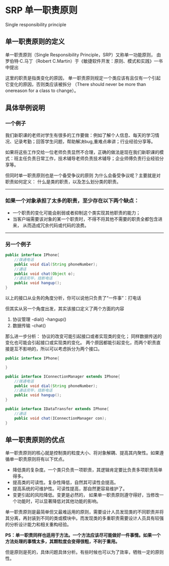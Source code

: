 # SRP 单一职责原则
Single responsibility principle

## 单一职责原则的定义

单一职责原则（Single Responsibility Principle，SRP）又称单一功能原则，
由罗伯特·C.马丁（Robert C.Martin）于《敏捷软件开发：原则、模式和实践》一书中提出

这里的职责是指类变化的原因，
单一职责原则规定一个类应该有且仅有一个引起它变化的原因，否则类应该被拆分
（There should never be more than onereason for a class to change）。

## 具体举例说明

### 一个例子

我们新职课的老师对学生有很多的工作要做：例如了解个人信息、每天的学习情况、记录考勤；回答学生问题，帮助解决bug,重难点串讲；行业经验分享等。

如果将这些工作交给一位老师负责显然不合理，正确的做法是现在我们新职课的模式：班主任负责日常工作，技术辅导老师负责技术辅导；企业师傅负责行业经验分享等。

但同时单一职责原则也是一个备受争议的原则
为什么会备受争议呢？主要就是对职责如何定义：
什么是类的职责，以及怎么划分类的职责。

---

### **如果一个对象承担了太多的职责，至少存在以下两个缺点：**

- 一个职责的变化可能会削弱或者抑制这个类实现其他职责的能力；
- 当客户端需要该对象的某一个职责时，不得不将其他不需要的职责全都包含进来，
  从而造成冗余代码或代码的浪费。

---

### 另一个例子

```java
public interface IPhone{
	//拨通电话
	public void dial(String phoneNumber);
	//通话
	public void chat(Object o);
	//通话完毕，挂断电话
	public void hangup();
}
```

以上的接口从业务的角度分析，你可以说他只负责了“一件事”：打电话

但其实从另一个角度出发，其实该接口定义了两个方面的内容

1. 协议管理   -dial()  -hangup()
2. 数据传输   -chat()

那么进一步分析：
协议的改变可能引起接口或者实现类的变化；
同样数据传送的变化也可能会引起接口或实现类的变化。
两个原因都能引起变化，而两个职责直接是互不影响的，所以可以考虑拆分为两个接口。

```java
public interface IPhone{

}

public interface IConnectionManager extends IPhone{
	//拨通电话
	public void dial(String phoneNumber);
	//通话完毕，挂断电话
	public void hangup();
}

public interface IDataTransfer extends IPhone{
	//通话
	public void chat(IConnectionManager con);
}
```

## 单一职责原则的优点

单一职责原则的核心就是控制类的粒度大小、将对象解耦、提高其内聚性。如果遵循单一职责原则将有以下优点。

- 降低类的复杂度。一个类只负责一项职责，其逻辑肯定要比负责多项职责简单得多。
- 提高类的可读性。复杂性降低，自然其可读性会提高。
- 提高系统的可维护性。可读性提高，那自然更容易维护了。
- 变更引起的风险降低。变更是必然的，
  如果单一职责原则遵守得好，当修改一个功能时，可以显著降低对其他功能的影响。

单一职责原则是最简单但又最难运用的原则，需要设计人员发现类的不同职责并将其分离，再封装到不同的类或模块中。而发现类的多重职责需要设计人员具有较强的分析设计能力和相关重构经验。

**PS：单一职责同样也适用于方法。一个方法应该尽可能做好一件事情。如果一个方法处理的事情太多，其颗粒度会变得很粗，不利于重用。**

但是原则是死的，具体问题具体分析。有些时候也可以为了效率，牺牲一定的原则性。